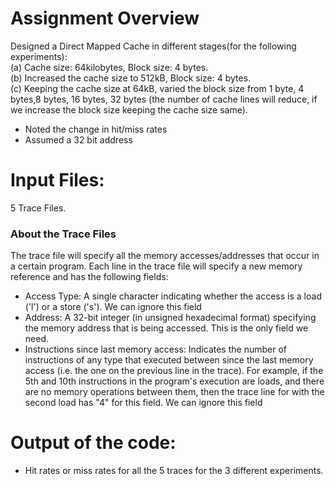 # Assignment Overview
Designed a Direct Mapped Cache in different stages(for the following experiments): 
\
(a) Cache size: 64kilobytes, Block size: 4 bytes.\
(b) Increased the cache size to 512kB, Block size: 4 bytes. \
(c) Keeping the cache size at 64kB, varied the block size from 1 byte, 4 bytes,8 bytes, 16 bytes, 32 bytes (the number of cache lines will reduce, if we increase the block size keeping the cache size same).

* Noted the change in hit/miss rates
* Assumed a 32 bit address 
# Input Files:
5 Trace Files.
### About the Trace Files
The trace file will specify all the  memory accesses/addresses that occur in a certain program. Each line in the trace file will specify a new memory reference and has the following fields:
* Access Type: A single character indicating whether the access is a load ('l') or a store ('s'). We can ignore this field
* Address: A 32-bit integer (in unsigned hexadecimal format) specifying the memory address that is being accessed. This is the only field we need.
* Instructions since last memory access: Indicates the number of instructions of any type that executed between since the last memory access (i.e. the one on the previous line in the trace). For example, if the 5th and 10th instructions in the program's execution are loads, and there are no memory operations between them, then the trace line for with the second load has "4" for this field. We can ignore this field
# Output of the code:
* Hit rates or miss rates for all the 5 traces for the 3 different experiments.
